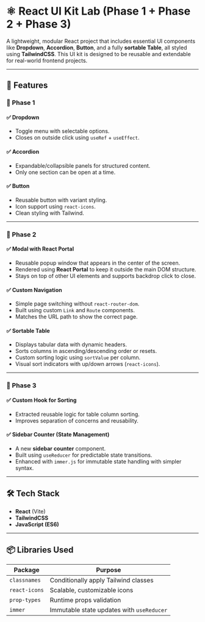 # ⚛️ React UI Kit Lab (Phase 1 + Phase 2 + Phase 3)

A lightweight, modular React project that includes essential UI components like **Dropdown**, **Accordion**, **Button**, and a fully **sortable Table**, all styled using **TailwindCSS**. This UI kit is designed to be reusable and extendable for real-world frontend projects.

---

## 📌 Features

### 🔹 Phase 1

#### ✅ Dropdown

- Toggle menu with selectable options.
- Closes on outside click using `useRef` + `useEffect`.

#### ✅ Accordion

- Expandable/collapsible panels for structured content.
- Only one section can be open at a time.

#### ✅ Button

- Reusable button with variant styling.
- Icon support using `react-icons`.
- Clean styling with Tailwind.

---

### 🔸 Phase 2

#### ✅ Modal with React Portal

- Reusable popup window that appears in the center of the screen.
- Rendered using **React Portal** to keep it outside the main DOM structure.
- Stays on top of other UI elements and supports backdrop click to close.

#### ✅ Custom Navigation

- Simple page switching without `react-router-dom`.
- Built using custom `Link` and `Route` components.
- Matches the URL path to show the correct page.

#### ✅ Sortable Table

- Displays tabular data with dynamic headers.
- Sorts columns in ascending/descending order or resets.
- Custom sorting logic using `sortValue` per column.
- Visual sort indicators with up/down arrows (`react-icons`).

---

### 🧠 Phase 3

#### ✅ Custom Hook for Sorting

- Extracted reusable logic for table column sorting.
- Improves separation of concerns and reusability.

#### ✅ Sidebar Counter (State Management)

- A new **sidebar counter** component.
- Built using `useReducer` for predictable state transitions.
- Enhanced with `immer.js` for immutable state handling with simpler syntax.

---

## 🛠️ Tech Stack

- **React** (Vite)
- **TailwindCSS**
- **JavaScript (ES6)**

---

## 📦 Libraries Used

| Package       | Purpose                                   |
| ------------- | ----------------------------------------- |
| `classnames`  | Conditionally apply Tailwind classes      |
| `react-icons` | Scalable, customizable icons              |
| `prop-types`  | Runtime props validation                  |
| `immer`       | Immutable state updates with `useReducer` |
